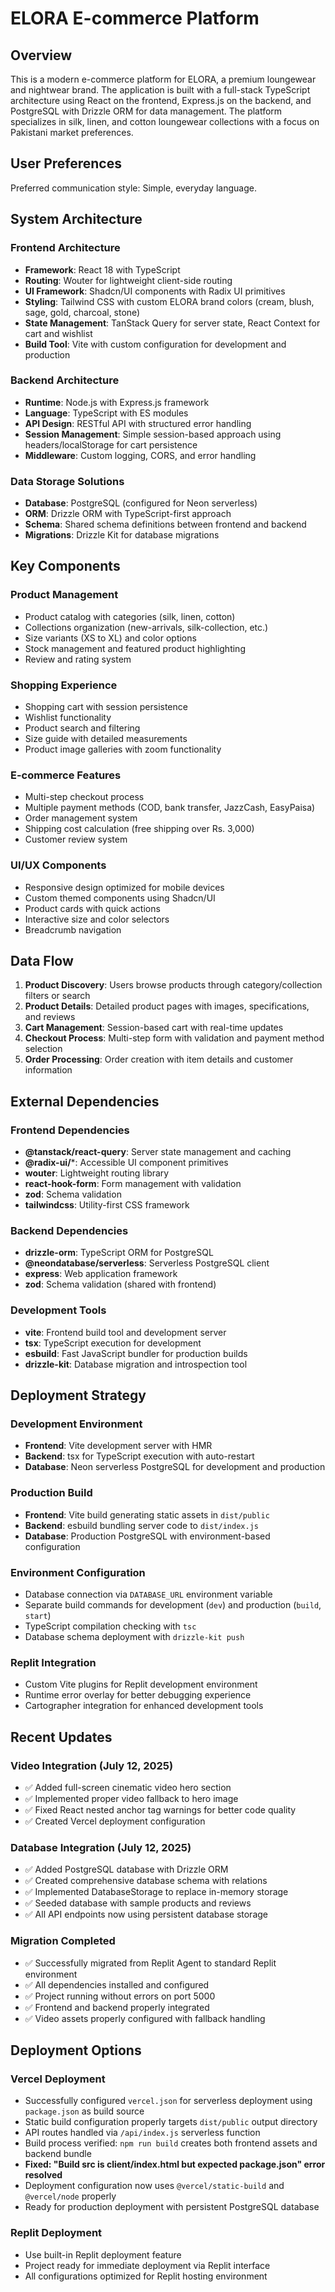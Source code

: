 # ELORA E-commerce Platform

## Overview

This is a modern e-commerce platform for ELORA, a premium loungewear and nightwear brand. The application is built with a full-stack TypeScript architecture using React on the frontend, Express.js on the backend, and PostgreSQL with Drizzle ORM for data management. The platform specializes in silk, linen, and cotton loungewear collections with a focus on Pakistani market preferences.

## User Preferences

Preferred communication style: Simple, everyday language.

## System Architecture

### Frontend Architecture
- **Framework**: React 18 with TypeScript
- **Routing**: Wouter for lightweight client-side routing
- **UI Framework**: Shadcn/UI components with Radix UI primitives
- **Styling**: Tailwind CSS with custom ELORA brand colors (cream, blush, sage, gold, charcoal, stone)
- **State Management**: TanStack Query for server state, React Context for cart and wishlist
- **Build Tool**: Vite with custom configuration for development and production

### Backend Architecture
- **Runtime**: Node.js with Express.js framework
- **Language**: TypeScript with ES modules
- **API Design**: RESTful API with structured error handling
- **Session Management**: Simple session-based approach using headers/localStorage for cart persistence
- **Middleware**: Custom logging, CORS, and error handling

### Data Storage Solutions
- **Database**: PostgreSQL (configured for Neon serverless)
- **ORM**: Drizzle ORM with TypeScript-first approach
- **Schema**: Shared schema definitions between frontend and backend
- **Migrations**: Drizzle Kit for database migrations

## Key Components

### Product Management
- Product catalog with categories (silk, linen, cotton)
- Collections organization (new-arrivals, silk-collection, etc.)
- Size variants (XS to XL) and color options
- Stock management and featured product highlighting
- Review and rating system

### Shopping Experience
- Shopping cart with session persistence
- Wishlist functionality
- Product search and filtering
- Size guide with detailed measurements
- Product image galleries with zoom functionality

### E-commerce Features
- Multi-step checkout process
- Multiple payment methods (COD, bank transfer, JazzCash, EasyPaisa)
- Order management system
- Shipping cost calculation (free shipping over Rs. 3,000)
- Customer review system

### UI/UX Components
- Responsive design optimized for mobile devices
- Custom themed components using Shadcn/UI
- Product cards with quick actions
- Interactive size and color selectors
- Breadcrumb navigation

## Data Flow

1. **Product Discovery**: Users browse products through category/collection filters or search
2. **Product Details**: Detailed product pages with images, specifications, and reviews
3. **Cart Management**: Session-based cart with real-time updates
4. **Checkout Process**: Multi-step form with validation and payment method selection
5. **Order Processing**: Order creation with item details and customer information

## External Dependencies

### Frontend Dependencies
- **@tanstack/react-query**: Server state management and caching
- **@radix-ui/***: Accessible UI component primitives
- **wouter**: Lightweight routing library
- **react-hook-form**: Form management with validation
- **zod**: Schema validation
- **tailwindcss**: Utility-first CSS framework

### Backend Dependencies
- **drizzle-orm**: TypeScript ORM for PostgreSQL
- **@neondatabase/serverless**: Serverless PostgreSQL client
- **express**: Web application framework
- **zod**: Schema validation (shared with frontend)

### Development Tools
- **vite**: Frontend build tool and development server
- **tsx**: TypeScript execution for development
- **esbuild**: Fast JavaScript bundler for production builds
- **drizzle-kit**: Database migration and introspection tool

## Deployment Strategy

### Development Environment
- **Frontend**: Vite development server with HMR
- **Backend**: tsx for TypeScript execution with auto-restart
- **Database**: Neon serverless PostgreSQL for development and production

### Production Build
- **Frontend**: Vite build generating static assets in `dist/public`
- **Backend**: esbuild bundling server code to `dist/index.js`
- **Database**: Production PostgreSQL with environment-based configuration

### Environment Configuration
- Database connection via `DATABASE_URL` environment variable
- Separate build commands for development (`dev`) and production (`build`, `start`)
- TypeScript compilation checking with `tsc`
- Database schema deployment with `drizzle-kit push`

### Replit Integration
- Custom Vite plugins for Replit development environment
- Runtime error overlay for better debugging experience
- Cartographer integration for enhanced development tools

## Recent Updates

### Video Integration (July 12, 2025)
- ✅ Added full-screen cinematic video hero section
- ✅ Implemented proper video fallback to hero image
- ✅ Fixed React nested anchor tag warnings for better code quality
- ✅ Created Vercel deployment configuration

### Database Integration (July 12, 2025)
- ✅ Added PostgreSQL database with Drizzle ORM
- ✅ Created comprehensive database schema with relations
- ✅ Implemented DatabaseStorage to replace in-memory storage
- ✅ Seeded database with sample products and reviews
- ✅ All API endpoints now using persistent database storage

### Migration Completed
- ✅ Successfully migrated from Replit Agent to standard Replit environment
- ✅ All dependencies installed and configured
- ✅ Project running without errors on port 5000
- ✅ Frontend and backend properly integrated
- ✅ Video assets properly configured with fallback handling

## Deployment Options

### Vercel Deployment
- Successfully configured `vercel.json` for serverless deployment using `package.json` as build source
- Static build configuration properly targets `dist/public` output directory
- API routes handled via `/api/index.js` serverless function  
- Build process verified: `npm run build` creates both frontend assets and backend bundle
- **Fixed: "Build src is client/index.html but expected package.json" error resolved**
- Deployment configuration now uses `@vercel/static-build` and `@vercel/node` properly
- Ready for production deployment with persistent PostgreSQL database

### Replit Deployment
- Use built-in Replit deployment feature
- Project ready for immediate deployment via Replit interface
- All configurations optimized for Replit hosting environment